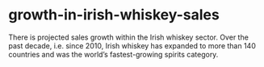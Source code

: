 # growth-in-irish-whiskey-sales
There is projected sales growth within the Irish whiskey sector. Over the past decade, i.e. since 2010, Irish whiskey has expanded to more than 140 countries and was the world’s fastest-growing spirits category.
